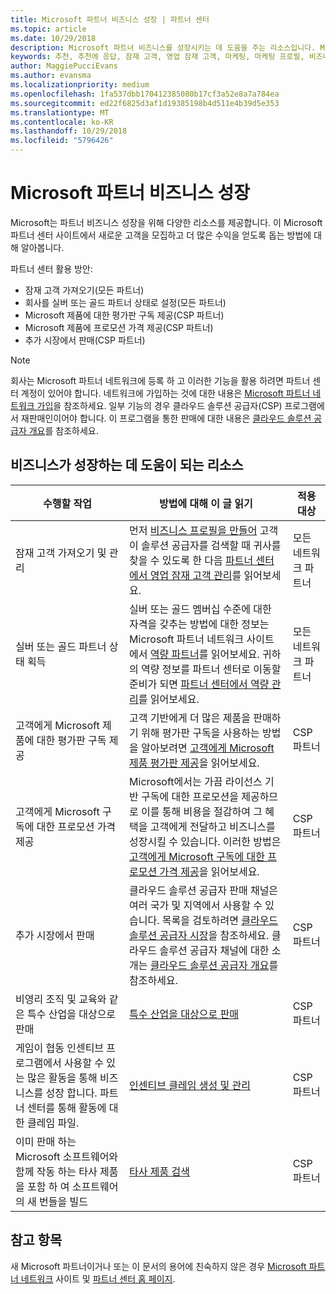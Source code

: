```yaml
---
title: Microsoft 파트너 비즈니스 성장 | 파트너 센터
ms.topic: article
ms.date: 10/29/2018
description: Microsoft 파트너 비즈니스를 성장시키는 데 도움을 주는 리소스입니다. Microsoft에서 영업 잠재 고객(추천)을 가져오는 방법이 포함됩니다.
keywords: 추천, 추천에 응답, 잠재 고객, 영업 잠재 고객, 마케팅, 마케팅 프로필, 비즈니스 프로필, 비즈니스 성장, 비즈니스 기회, 역량, 실버 멤버십, 골드 멤버십, 평가판 제품, 시장 확장, 국가별 클라우드
author: MaggiePucciEvans
ms.author: evansma
ms.localizationpriority: medium
ms.openlocfilehash: 1fa537dbb170412385080b17cf3a52e8a7a784ea
ms.sourcegitcommit: ed22f6825d3af1d19385198b4d511e4b39d5e353
ms.translationtype: MT
ms.contentlocale: ko-KR
ms.lasthandoff: 10/29/2018
ms.locfileid: "5796426"
---
```

# <a name="grow-your-microsoft-partner-business"></a>Microsoft 파트너 비즈니스 성장 

Microsoft는 파트너 비즈니스 성장을 위해 다양한 리소스를 제공합니다. 이 Microsoft 파트너 센터 사이트에서 새로운 고객을 모집하고 더 많은 수익을 얻도록 돕는 방법에 대해 알아봅니다. 

파트너 센터 활용 방안:

-   잠재 고객 가져오기(모든 파트너)
-   회사를 실버 또는 골드 파트너 상태로 설정(모든 파트너)
-   Microsoft 제품에 대한 평가판 구독 제공(CSP 파트너)
-   Microsoft 제품에 프로모션 가격 제공(CSP 파트너)
-   추가 시장에서 판매(CSP 파트너)

> [!NOTE]  
>  회사는 Microsoft 파트너 네트워크에 등록 하 고 이러한 기능을 활용 하려면 파트너 센터 계정이 있어야 합니다. 네트워크에 가입하는 것에 대한 내용은 [Microsoft 파트너 네트워크 가입](mpn-overview.md)을 참조하세요. 일부 기능의 경우 클라우드 솔루션 공급자(CSP) 프로그램에서 재판매인이어야 합니다. 이 프로그램을 통한 판매에 대한 내용은 [클라우드 솔루션 공급자 개요](csp-overview.md)를 참조하세요.

## <a name="resources-to-help-your-business-grow"></a>비즈니스가 성장하는 데 도움이 되는 리소스

|  **수행할 작업**  |  **방법에 대해 이 글 읽기**  |  **적용 대상**  |
|--------------|-----------|--------------
| 잠재 고객 가져오기 및 관리 | 먼저 [비즈니스 프로필을 만들어](create-a-marketing-profile.md) 고객이 솔루션 공급자를 검색할 때 귀사를 찾을 수 있도록 한 다음 [파트너 센터에서 영업 잠재 고객 관리](responding-to-referrals.md)를 읽어보세요. | 모든 네트워크 파트너 |
| 실버 또는 골드 파트너 상태 획득 | 실버 또는 골드 멤버십 수준에 대한 자격을 갖추는 방법에 대한 정보는 Microsoft 파트너 네트워크 사이트에서 [역량 파트너](https://partner.microsoft.com/membership/competencies)를 읽어보세요. 귀하의 역량 정보를 파트너 센터로 이동할 준비가 되면 [파트너 센터에서 역량 관리](competencies.md)를 읽어보세요. | 모든 네트워크 파트너 |
| 고객에게 Microsoft 제품에 대한 평가판 구독 제공 | 고객 기반에게 더 많은 제품을 판매하기 위해 평가판 구독을 사용하는 방법을 알아보려면 [고객에게 Microsoft 제품 평가판 제공](offer-your-customers-trials-of-microsoft-products.md)을 읽어보세요.| CSP 파트너 |
| 고객에게 Microsoft 구독에 대한 프로모션 가격 제공 | Microsoft에서는 가끔 라이선스 기반 구독에 대한 프로모션을 제공하므로 이를 통해 비용을 절감하여 그 혜택을 고객에게 전달하고 비즈니스를 성장시킬 수 있습니다. 이러한 방법은 [고객에게 Microsoft 구독에 대한 프로모션 가격 제공](promotions.md)을 읽어보세요. | CSP 파트너 |
| 추가 시장에서 판매 | 클라우드 솔루션 공급자 판매 채널은 여러 국가 및 지역에서 사용할 수 있습니다. 목록을 검토하려면 [클라우드 솔루션 공급자 시장](agreements.md)을 참조하세요. 클라우드 솔루션 공급자 채널에 대한 소개는 [클라우드 솔루션 공급자 개요](csp-overview.md)를 참조하세요.  | CSP 파트너 |
비영리 조직 및 교육와 같은 특수 산업을 대상으로 판매|[특수 산업을 대상으로 판매](get-special-pricing-for-offers.md)|CSP 파트너|
|게임이 협동 인센티브 프로그램에서 사용할 수 있는 많은 활동을 통해 비즈니스를 성장 합니다. 파트너 센터를 통해 활동에 대 한 클레임 파일.| [인센티브 클레임 생성 및 관리](create-incentives-claims.md)|CSP 파트너|
|이미 판매 하는 Microsoft 소프트웨어와 함께 작동 하는 타사 제품을 포함 하 여 소프트웨어의 새 번들을 빌드|[타사 제품 검색](third-party-offers.md)|CSP 파트너|

## <a name="see-also"></a>참고 항목

새 Microsoft 파트너이거나 또는 이 문서의 용어에 친숙하지 않은 경우 [Microsoft 파트너 네트워크](https://partner.microsoft.com) 사이트 및 [파트너 센터 홈 페이지](https://partnercenter.microsoft.com/partner/home).

